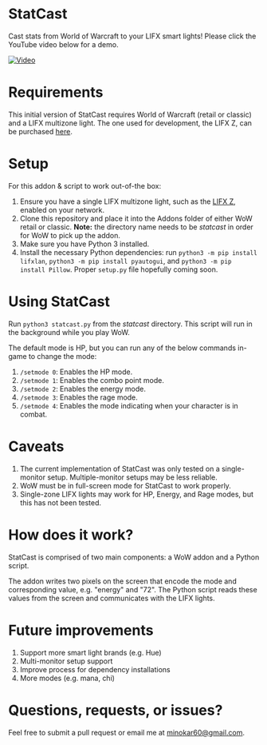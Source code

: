 # StatCast

Cast stats from World of Warcraft to your LIFX smart lights! Please click the YouTube video below for a demo.

[![Video](http://i3.ytimg.com/vi/FFQVoTkSsx8/hqdefault.jpg)](https://youtu.be/FFQVoTkSsx8)


# Requirements

This initial version of StatCast requires World of Warcraft (retail or classic) and a LIFX multizone light. The one used for development, the LIFX Z, can be purchased [here](https://amzn.to/3kPzPdB).

# Setup

For this addon & script to work out-of-the box:

1. Ensure you have a single LIFX multizone light, such as the [LIFX Z](https://amzn.to/3kPzPdB), enabled on your network.
1. Clone this repository and place it into the Addons folder of either WoW retail or classic. **Note:** the directory name needs to be *statcast* in order for WoW to pick up the addon.
1. Make sure you have Python 3 installed.
1. Install the necessary Python dependencies: run `python3 -m pip install lifxlan`, `python3 -m pip install pyautogui`, and `python3 -m pip install Pillow`. Proper `setup.py` file hopefully coming soon.

# Using StatCast

Run `python3 statcast.py` from the _statcast_ directory. This script will run in the background while you play WoW. 

The default mode is HP, but you can run any of the below commands in-game to change the mode:

1. `/setmode 0`: Enables the HP mode.
1. `/setmode 1`: Enables the combo point mode.
1. `/setmode 2`: Enables the energy mode.
1. `/setmode 3`: Enables the rage mode.
1. `/setmode 4`: Enables the mode indicating when your character is in combat.

# Caveats

1. The current implementation of StatCast was only tested on a single-monitor setup. Multiple-monitor setups may be less reliable.
1. WoW must be in full-screen mode for StatCast to work properly.
1. Single-zone LIFX lights may work for HP, Energy, and Rage modes, but this has not been tested.

# How does it work?

StatCast is comprised of two main components: a WoW addon and a Python script.

The addon writes two pixels on the screen that encode the mode and corresponding value, e.g. "energy" and "72". The Python script reads these values from the screen and communicates with the LIFX lights.

# Future improvements

1. Support more smart light brands (e.g. Hue)
1. Multi-monitor setup support
1. Improve process for dependency installations
1. More modes (e.g. mana, chi)

# Questions, requests, or issues?

Feel free to submit a pull request or email me at minokar60@gmail.com.
